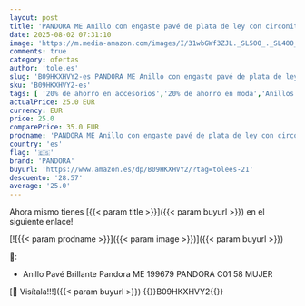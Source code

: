 ```yaml
---
layout: post
title: 'PANDORA ME Anillo con engaste pavé de plata de ley con circonita cúbica transparente  talla 58'
date: 2025-08-02 07:31:10
image: 'https://m.media-amazon.com/images/I/31wbGWf3ZJL._SL500_._SL400_.jpg'
comments: true
category: ofertas
author: 'tole.es'
slug: 'B09HKXHVY2-es PANDORA ME Anillo con engaste pavé de plata de ley con...'
sku: 'B09HKXHVY2-es'
tags: [ '20% de ahorro en accesorios','20% de ahorro en moda','Anillos para mujer','Arborist Merchandising Root','Joyería para mujer','Joyería: -10% adicional en una selección de Moda','Moda','Moda Mujer','Prime Student -10% adicional en una selección de Moda','Self Service','Special Features Stores','c8538d25-3af9-48d3-aeff-5f3ce5572a36_0','c8538d25-3af9-48d3-aeff-5f3ce5572a36_4801','c8538d25-3af9-48d3-aeff-5f3ce5572a36_8301','de','ley','pandora','plata','🇪🇸', ]
actualPrice: 25.0 EUR
currency: EUR
price: 25.0
comparePrice: 35.0 EUR
prodname: 'PANDORA ME Anillo con engaste pavé de plata de ley con circonita cúbica transparente  talla 58'
country: 'es'
flag: '🇪🇸'
brand: 'PANDORA'
buyurl: 'https://www.amazon.es/dp/B09HKXHVY2/?tag=tolees-21'
descuento: '28.57'
average: '25.0'
---
```


Ahora mismo tienes [{{< param title >}}]({{< param buyurl >}}) en el siguiente enlace!

[![{{< param prodname >}}]({{< param image >}})]({{< param buyurl >}})

🔎:

- Anillo Pavé Brillante Pandora ME 199679 PANDORA C01 58 MUJER

[🛒 Visítala!!!]({{< param buyurl >}})
{{<world>}}B09HKXHVY2{{</world>}}
